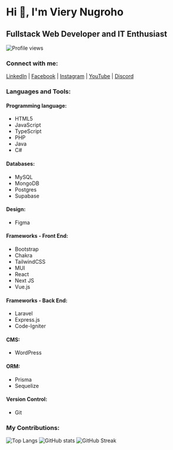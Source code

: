 # Hi 👋, I'm Viery Nugroho
## Fullstack Web Developer and IT Enthusiast

![Profile views](https://komarev.com/ghpvc/?username=vierynugroho&label=Profile%20views&color=0e75b6&style=flat)

### Connect with me:
[LinkedIn](https://www.linkedin.com/in/viery-nugroho/) | [Facebook](https://www.facebook.com/maz.viery.5/) | [Instagram](https://www.instagram.com/viery.n/) | [YouTube](https://www.youtube.com/channel/ucqyphpgh0igaprxa6fhom3a) | [Discord](https://discordapp.com/users/732273754310312086)

### Languages and Tools:
#### Programming language:
- HTML5
- JavaScript
- TypeScript
- PHP
- Java
- C#

#### Databases:
- MySQL
- MongoDB
- Postgres
- Supabase

#### Design:
- Figma

#### Frameworks - Front End:
- Bootstrap
- Chakra
- TailwindCSS
- MUI
- React
- Next JS
- Vue.js

#### Frameworks - Back End:
- Laravel
- Express.js
- Code-Igniter

#### CMS:
- WordPress

#### ORM:
- Prisma
- Sequelize

#### Version Control:
- Git
### My Contributions:
![Top Langs](https://github-readme-stats.vercel.app/api/top-langs/?username=vierynugroho&layout=compact&theme=radical&border_color=141E61)
![GitHub stats](https://github-readme-stats.vercel.app/api?username=vierynugroho&show_icons=true&theme=radical&border_color=141E61)
![GitHub Streak](https://github-readme-streak-stats.herokuapp.com?user=vierynugroho&theme=radical&border=141E61)
